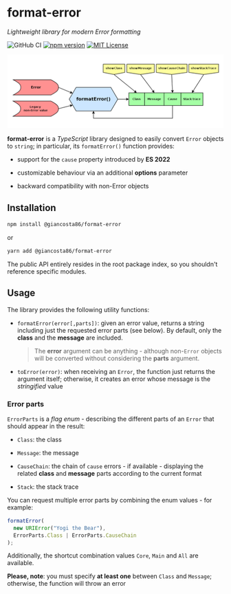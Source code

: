 # format-error

_Lightweight library for modern Error formatting_

![GitHub CI](https://github.com/giancosta86/format-error/actions/workflows/publish-to-npm.yml/badge.svg)
[![npm version](https://badge.fury.io/js/@giancosta86%2Fformat-error.svg)](https://badge.fury.io/js/@giancosta86%2Fformat-error)
[![MIT License](https://img.shields.io/badge/license-MIT-blue.svg?style=flat)](/LICENSE)

![Overview](./docs/diagrams/overview.png)

**format-error** is a _TypeScript_ library designed to easily convert `Error` objects to `string`; in particular, its `formatError()` function provides:

- support for the `cause` property introduced by **ES 2022**

- customizable behaviour via an additional **options** parameter

- backward compatibility with non-Error objects

## Installation

```bash
npm install @giancosta86/format-error
```

or

```bash
yarn add @giancosta86/format-error
```

The public API entirely resides in the root package index, so you shouldn't reference specific modules.

## Usage

The library provides the following utility functions:

- `formatError(error[,parts])`: given an error value, returns a string including just the requested error parts (see below). By default, only the **class** and the **message** are included.

  > The **error** argument can be anything - although non-`Error` objects will be converted without considering the **parts** argument.

- `toError(error)`: when receiving an `Error`, the function just returns the argument itself; otherwise, it creates an error whose message is the _stringified_ value

### Error parts

`ErrorParts` is a _flag enum_ - describing the different parts of an `Error` that should appear in the result:

- `Class`: the class

- `Message`: the message

* `CauseChain`: the chain of `cause` errors - if available - displaying the related **class** and **message** parts according to the current format

* `Stack`: the stack trace

You can request multiple error parts by combining the enum values - for example:

```typescript
formatError(
  new URIError("Yogi the Bear"),
  ErrorParts.Class | ErrorParts.CauseChain
);
```

Additionally, the shortcut combination values `Core`, `Main` and `All` are available.

**Please, note**: you must specify **at least one** between `Class` and `Message`; otherwise, the function will throw an error
